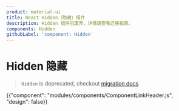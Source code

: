 ```yaml
---
product: material-ui
title: React Hidden（隐藏）组件
description: Hidden 组件已废弃，详情请查看迁移指南。
components: Hidden
githubLabel: 'component: Hidden'
---
```


# Hidden 隐藏

> `Hidden` is deprecated, checkout [migration docs](/material-ui/guides/migration-v4/#hidden)

<p class="description"></p>

{{"component": "modules/components/ComponentLinkHeader.js", "design": false}}
